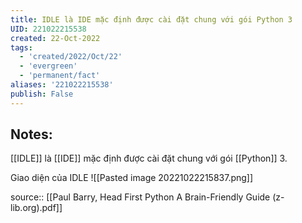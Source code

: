 ```yaml
---
title: IDLE là IDE mặc định được cài đặt chung với gói Python 3
UID: 221022215538
created: 22-Oct-2022
tags:
  - 'created/2022/Oct/22'
  - 'evergreen'
  - 'permanent/fact'
aliases: '221022215538'
publish: False
---
```

## Notes:
[[IDLE]] là [[IDE]] mặc định được cài đặt chung với gói [[Python]] 3.

Giao diện của IDLE 
![[Pasted image 20221022215837.png]]

source:: [[Paul Barry, Head First Python  A Brain-Friendly Guide (z-lib.org).pdf]]
